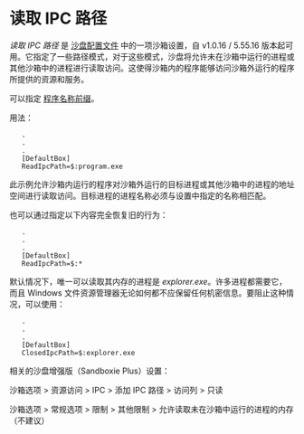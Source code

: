 # 读取 IPC 路径

_读取 IPC 路径_ 是 [沙盘配置文件](SandboxieIni.md) 中的一项沙箱设置，自 v1.0.16 / 5.55.16 版本起可用。它指定了一些路径模式，对于这些模式，沙盘将允许未在沙箱中运行的进程或其他沙箱中的进程进行读取访问。这使得沙箱内的程序能够访问沙箱外运行的程序所提供的资源和服务。

可以指定 [程序名称前缀](ProgramNamePrefix.md)。

用法：
```
   .
   .
   .
   [DefaultBox]
   ReadIpcPath=$:program.exe
```

此示例允许沙箱内运行的程序对沙箱外运行的目标进程或其他沙箱中的进程的地址空间进行读取访问。目标进程的进程名称必须与设置中指定的名称相匹配。

也可以通过指定以下内容完全恢复旧的行为：
```
   .
   .
   .
   [DefaultBox]
   ReadIpcPath=$:*
```

默认情况下，唯一可以读取其内存的进程是 _explorer.exe_。许多进程都需要它，而且 Windows 文件资源管理器无论如何都不应保留任何机密信息。要阻止这种情况，可以使用：
```
   .
   .
   .
   [DefaultBox]
   ClosedIpcPath=$:explorer.exe
```

相关的沙盘增强版（Sandboxie Plus）设置：

沙箱选项 > 资源访问 > IPC > 添加 IPC 路径 > 访问列 > 只读

沙箱选项 > 常规选项 > 限制 > 其他限制 > 允许读取未在沙箱中运行的进程的内存（不建议）
